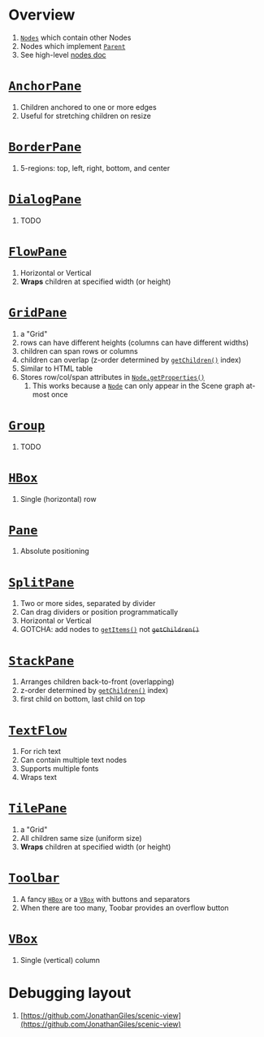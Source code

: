 # Overview
1. [`Nodes`](https://javadoc.io/static/org.openjfx/javafx-fxml/19/javafx.graphics/javafx/scene/Node.html) which contain other Nodes
1. Nodes which implement [`Parent`](https://javadoc.io/static/org.openjfx/javafx-fxml/19/javafx.graphics/javafx/scene/Parent.html)
1. See high-level [nodes doc](./javafx.nodes.md)


# [`AnchorPane`](https://openjfx.io/javadoc/20/javafx.graphics/javafx/scene/layout/AnchorPane.html)
1. Children anchored to one or more edges
1. Useful for stretching children on resize


# [`BorderPane`](https://openjfx.io/javadoc/20/javafx.graphics/javafx/scene/layout/BorderPane.html)
1. 5-regions: top, left, right, bottom, and center


# [`DialogPane`](https://openjfx.io/javadoc/20/javafx.controls/javafx/scene/control/DialogPane.html)
1. TODO


# [`FlowPane`](https://openjfx.io/javadoc/20/javafx.graphics/javafx/scene/layout/FlowPane.html)
1. Horizontal or Vertical
1. **Wraps** children at specified width (or height)


# [`GridPane`](https://openjfx.io/javadoc/20/javafx.graphics/javafx/scene/layout/GridPane.html)
1. a "Grid"
1. rows can have different heights (columns can have different widths)
1. children can span rows or columns
1. children can overlap (z-order determined by [`getChildren()`](https://openjfx.io/javadoc/20/javafx.graphics/javafx/scene/layout/Pane.html#getChildren()) index)
1. Similar to HTML table
1. Stores row/col/span attributes in [`Node.getProperties()`](https://openjfx.io/javadoc/20/javafx.graphics/javafx/scene/Node.html#getProperties())
    1. This works because a [`Node`](https://openjfx.io/javadoc/20/javafx.graphics/javafx/scene/Node.html) can only appear in the Scene graph at-most once


# [`Group`](https://openjfx.io/javadoc/20/javafx.graphics/javafx/scene/Group.html)
1. TODO


# [`HBox`](https://openjfx.io/javadoc/20/javafx.graphics/javafx/scene/layout/HBox.html)
1. Single (horizontal) row


# [`Pane`](https://openjfx.io/javadoc/20/javafx.graphics/javafx/scene/layout/Pane.html)
1. Absolute positioning


# [`SplitPane`](https://openjfx.io/javadoc/20/javafx.controls/javafx/scene/control/SplitPane.html)
1. Two or more sides, separated by divider
1. Can drag dividers or position programmatically
1. Horizontal or Vertical
1. GOTCHA: add nodes to [`getItems()`](https://openjfx.io/javadoc/20/javafx.controls/javafx/scene/control/SplitPane.html#getItems()) not ~~`getChildren()`~~


# [`StackPane`](https://openjfx.io/javadoc/20/javafx.graphics/javafx/scene/layout/StackPane.html)
1. Arranges children back-to-front (overlapping)
1. z-order determined by [`getChildren()`](https://openjfx.io/javadoc/20/javafx.graphics/javafx/scene/layout/Pane.html#getChildren()) index)
1. first child on bottom, last child on top


# [`TextFlow`](https://openjfx.io/javadoc/20/javafx.graphics/javafx/scene/text/TextFlow.html)
1. For rich text
1. Can contain multiple text nodes
1. Supports multiple fonts
1. Wraps text


# [`TilePane`](https://openjfx.io/javadoc/20/javafx.graphics/javafx/scene/layout/TilePane.html)
1. a "Grid"
1. All children same size (uniform size)
1. **Wraps** children at specified width (or height)


# [`Toolbar`](https://openjfx.io/javadoc/19/javafx.controls/javafx/scene/control/ToolBar.html)
1. A fancy [`HBox`](https://javadoc.io/static/org.openjfx/javafx-fxml/19/javafx.graphics/javafx/scene/layout/HBox.html) or a [`VBox`](https://javadoc.io/static/org.openjfx/javafx-fxml/19/javafx.graphics/javafx/scene/layout/VBox.html) with buttons and separators
1. When there are too many, Toobar provides an overflow button


# [`VBox`](https://openjfx.io/javadoc/20/javafx.graphics/javafx/scene/layout/VBox.html)
1. Single (vertical) column


# Debugging layout
1. [https://github.com/JonathanGiles/scenic-view](https://github.com/JonathanGiles/scenic-view)
